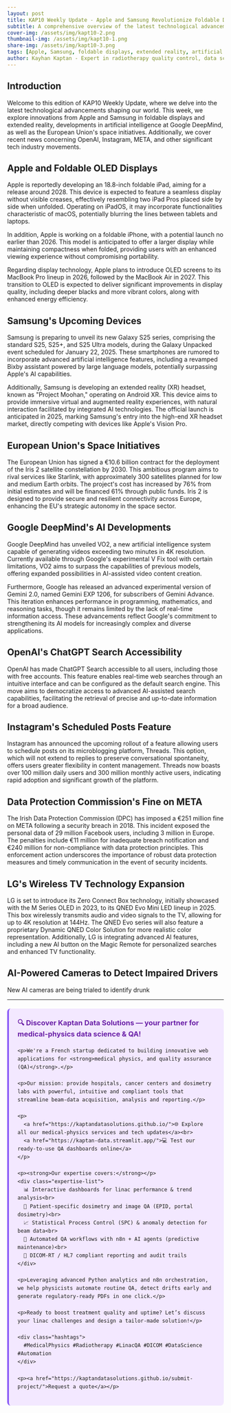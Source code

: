 ```yaml
---
layout: post
title: KAP10 Weekly Update - Apple and Samsung Revolutionize Foldable Displays and Extended Reality
subtitle: A comprehensive overview of the latest technological advancements in foldable displays, extended reality, and artificial intelligence
cover-img: /assets/img/kapt10-2.png
thumbnail-img: /assets/img/kapt10-1.png
share-img: /assets/img/kapt10-3.png
tags: [Apple, Samsung, foldable displays, extended reality, artificial intelligence, foldable iPad, foldable iPhone, OLED MacBook, Galaxy S25, Project Moohan, Android XR]
author: Kayhan Kaptan - Expert in radiotherapy quality control, data science and automation
---
```


## Introduction

Welcome to this edition of KAP10 Weekly Update, where we delve into the latest technological advancements shaping our world. This week, we explore innovations from Apple and Samsung in foldable displays and extended reality, developments in artificial intelligence at Google DeepMind, as well as the European Union's space initiatives. Additionally, we cover recent news concerning OpenAI, Instagram, META, and other significant tech industry movements.

## Apple and Foldable OLED Displays

Apple is reportedly developing an 18.8-inch foldable iPad, aiming for a release around 2028. This device is expected to feature a seamless display without visible creases, effectively resembling two iPad Pros placed side by side when unfolded. Operating on iPadOS, it may incorporate functionalities characteristic of macOS, potentially blurring the lines between tablets and laptops.

In addition, Apple is working on a foldable iPhone, with a potential launch no earlier than 2026. This model is anticipated to offer a larger display while maintaining compactness when folded, providing users with an enhanced viewing experience without compromising portability.

Regarding display technology, Apple plans to introduce OLED screens to its MacBook Pro lineup in 2026, followed by the MacBook Air in 2027. This transition to OLED is expected to deliver significant improvements in display quality, including deeper blacks and more vibrant colors, along with enhanced energy efficiency.

## Samsung's Upcoming Devices

Samsung is preparing to unveil its new Galaxy S25 series, comprising the standard S25, S25+, and S25 Ultra models, during the Galaxy Unpacked event scheduled for January 22, 2025. These smartphones are rumored to incorporate advanced artificial intelligence features, including a revamped Bixby assistant powered by large language models, potentially surpassing Apple's AI capabilities.

Additionally, Samsung is developing an extended reality (XR) headset, known as "Project Moohan," operating on Android XR. This device aims to provide immersive virtual and augmented reality experiences, with natural interaction facilitated by integrated AI technologies. The official launch is anticipated in 2025, marking Samsung's entry into the high-end XR headset market, directly competing with devices like Apple's Vision Pro.

## European Union's Space Initiatives

The European Union has signed a €10.6 billion contract for the deployment of the Iris 2 satellite constellation by 2030. This ambitious program aims to rival services like Starlink, with approximately 300 satellites planned for low and medium Earth orbits. The project's cost has increased by 76% from initial estimates and will be financed 61% through public funds. Iris 2 is designed to provide secure and resilient connectivity across Europe, enhancing the EU's strategic autonomy in the space sector.

## Google DeepMind's AI Developments

Google DeepMind has unveiled VO2, a new artificial intelligence system capable of generating videos exceeding two minutes in 4K resolution. Currently available through Google's experimental V Fix tool with certain limitations, VO2 aims to surpass the capabilities of previous models, offering expanded possibilities in AI-assisted video content creation.

Furthermore, Google has released an advanced experimental version of Gemini 2.0, named Gemini EXP 1206, for subscribers of Gemini Advance. This iteration enhances performance in programming, mathematics, and reasoning tasks, though it remains limited by the lack of real-time information access. These advancements reflect Google's commitment to strengthening its AI models for increasingly complex and diverse applications.

## OpenAI's ChatGPT Search Accessibility

OpenAI has made ChatGPT Search accessible to all users, including those with free accounts. This feature enables real-time web searches through an intuitive interface and can be configured as the default search engine. This move aims to democratize access to advanced AI-assisted search capabilities, facilitating the retrieval of precise and up-to-date information for a broad audience.

## Instagram's Scheduled Posts Feature

Instagram has announced the upcoming rollout of a feature allowing users to schedule posts on its microblogging platform, Threads. This option, which will not extend to replies to preserve conversational spontaneity, offers users greater flexibility in content management. Threads now boasts over 100 million daily users and 300 million monthly active users, indicating rapid adoption and significant growth of the platform.

## Data Protection Commission's Fine on META

The Irish Data Protection Commission (DPC) has imposed a €251 million fine on META following a security breach in 2018. This incident exposed the personal data of 29 million Facebook users, including 3 million in Europe. The penalties include €11 million for inadequate breach notification and €240 million for non-compliance with data protection principles. This enforcement action underscores the importance of robust data protection measures and timely communication in the event of security incidents.

## LG's Wireless TV Technology Expansion

LG is set to introduce its Zero Connect Box technology, initially showcased with the M Series OLED in 2023, to its QNED Evo Mini LED lineup in 2025. This box wirelessly transmits audio and video signals to the TV, allowing for up to 4K resolution at 144Hz. The QNED Evo series will also feature a proprietary Dynamic QNED Color Solution for more realistic color representation. Additionally, LG is integrating advanced AI features, including a new AI button on the Magic Remote for personalized searches and enhanced TV functionality.
## AI-Powered Cameras to Detect Impaired Drivers

New AI cameras are being trialed to identify drunk
 
---


<html lang="fr">
<head>
    <meta charset="UTF-8">
    <meta name="viewport" content="width=device-width, initial-scale=1.0">
    <title>Kaptan Data Solutions</title>
    <style>
        .citation {
            background-color: #f3e8ff;
            border-left: 4px solid #8b5cf6;
            padding: 20px;
            margin: 20px 0;
            border-radius: 8px;
            font-family: -apple-system, BlinkMacSystemFont, 'Segoe UI', Roboto, sans-serif;
            line-height: 1.6;
        }
        .citation h3 {
            color: #6b21a8;
            margin-top: 0;
        }
        .citation a {
            color: #7c3aed;
            text-decoration: none;
        }
        .citation a:hover {
            text-decoration: underline;
        }
        .expertise-list {
            margin: 15px 0;
        }
        .hashtags {
            font-weight: bold;
            color: #7c3aed;
            margin-top: 15px;
        }
    </style>
</head>
<body>
  <div class="citation">
    <h3>🔍 Discover Kaptan Data Solutions — your partner for medical-physics data science & QA!</h3>

    <p>We're a French startup dedicated to building innovative web applications for <strong>medical physics, and quality assurance (QA)</strong>.</p>

    <p>Our mission: provide hospitals, cancer centers and dosimetry labs with powerful, intuitive and compliant tools that streamline beam-data acquisition, analysis and reporting.</p>

    <p>
      <a href="https://kaptandatasolutions.github.io/">🌐 Explore all our medical-physics services and tech updates</a><br>
      <a href="https://kaptan-data.streamlit.app/">💻 Test our ready-to-use QA dashboards online</a>
    </p>

    <p><strong>Our expertise covers:</strong></p>
    <div class="expertise-list">
      📊 Interactive dashboards for linac performance & trend analysis<br>
      🔬 Patient-specific dosimetry and image QA (EPID, portal dosimetry)<br>
      📈 Statistical Process Control (SPC) & anomaly detection for beam data<br>
      🤖 Automated QA workflows with n8n + AI agents (predictive maintenance)<br>
      📑 DICOM-RT / HL7 compliant reporting and audit trails
    </div>

    <p>Leveraging advanced Python analytics and n8n orchestration, we help physicists automate routine QA, detect drifts early and generate regulatory-ready PDFs in one click.</p>

    <p>Ready to boost treatment quality and uptime? Let’s discuss your linac challenges and design a tailor-made solution!</p>

    <div class="hashtags">
      #MedicalPhysics #Radiotherapy #LinacQA #DICOM #DataScience #Automation
    </div>

    <p><a href="https://kaptandatasolutions.github.io/submit-project/">Request a quote</a></p>
  </div>
</body>
</html>